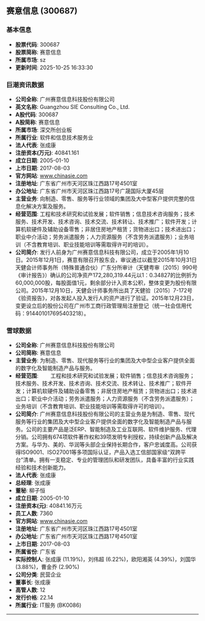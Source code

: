 ## 赛意信息 (300687)

### 基本信息

- **股票代码**: 300687
- **股票简称**: 赛意信息
- **所属市场**: sz
- **更新时间**: 2025-10-25 16:33:30

### 巨潮资讯数据

- **公司全称**: 广州赛意信息科技股份有限公司
- **英文名称**: Guangzhou SIE Consulting Co., Ltd.
- **A股代码**: 300687
- **A股简称**: 赛意信息
- **所属市场**: 深交所创业板
- **所属行业**: 软件和信息技术服务业
- **法人代表**: 张成康
- **注册资本(万元)**: 40841.161
- **成立日期**: 2005-01-10
- **上市日期**: 2017-08-03
- **官方网站**: www.chinasie.com
- **注册地址**: 广东省广州市天河区珠江西路17号4501室
- **办公地址**: 广东省广州市天河区珠江西路17号广晟国际大厦45层
- **主营业务**: 向制造、零售、服务等行业领域的集团及大中型客户提供完整的信息化解决方案及服务。
- **经营范围**: 工程和技术研究和试验发展；软件销售；信息技术咨询服务；技术服务、技术开发、技术咨询、技术交流、技术转让、技术推广；软件开发；计算机软硬件及辅助设备零售；非居住房地产租赁；货物进出口；技术进出口；职业中介活动；劳务派遣服务；人力资源服务（不含劳务派遣服务）；业务培训（不含教育培训、职业技能培训等需取得许可的培训）。
- **公司简介**: 发行人前身为广州赛意信息科技有限公司，成立于2005年1月10日。2015年12月1日，赛意有限召开股东会，审议通过以截至2015年10月31日天健会计师事务所（特殊普通合伙）广东分所审计（天健粤审〔2015〕990号《审计报告》）确认的公司净资产172,280,319.44元以1：0.34827的比例折为60,000,000股，每股面值1元，剩余部分计入资本公积，整体变更为股份有限公司。2015年12月10日，天健会计师事务所出具了天健验〔2015〕7-172号《验资报告》，对各发起人投入发行人的资产进行了验证。2015年12月23日，变更设立后的股份公司在广州市工商行政管理局注册登记（统一社会信用代码：914401017695403218）。

### 雪球数据

- **公司全称**: 广州赛意信息科技股份有限公司
- **公司简称**: 赛意信息
- **主营业务**: 为制造、零售、现代服务等行业的集团及大中型企业客户提供全面的数字化及智能制造产品与服务。
- **经营范围**: 　　工程和技术研究和试验发展；软件销售；信息技术咨询服务；技术服务、技术开发、技术咨询、技术交流、技术转让、技术推广；软件开发；计算机软硬件及辅助设备零售；非居住房地产租赁；货物进出口；技术进出口；职业中介活动；劳务派遣服务；人力资源服务（不含劳务派遣服务）；业务培训（不含教育培训、职业技能培训等需取得许可的培训）。
- **公司简介**: 广州赛意信息科技股份有限公司的主营业务是为制造、零售、现代服务等行业的集团及大中型企业客户提供全面的数字化及智能制造产品与服务。公司的主要产品是泛ERP、智能制造及工业互联网、软件维护服务、代理分销。公司拥有674项软件著作权和39项发明专利授权，持续创新产品及解决方案。与华为、美的、华润等头部企业保持长期合作，客户忠诚度高。公司获得ISO9001、ISO27001等多项国际认证，产品入选工信部国家级“双跨平台”清单。拥有一支稳定、专业的管理团队和研发团队，具备丰富的行业实践经验和技术创新能力。
- **法人代表**: 张成康
- **总经理**: 张成康
- **董秘**: 柳子恒
- **成立日期**: 2005-01-10
- **注册资本(元)**: 40841.16万元
- **员工人数**: 7360
- **官方网站**: www.chinasie.com
- **注册地址**: 广东省广州市天河区珠江西路17号4501室
- **办公地址**: 广东省广州市天河区珠江西路17号4501室
- **上市日期**: 2017-08-03
- **所属省份**: 广东省
- **实际控制人**: 张成康 (11.19%)，刘伟超 (6.22%)，欧阳湘英 (4.39%)，刘国华 (3.88%)，曹金乔 (2.90%)
- **公司分类**: 民营企业
- **董事长**: 张成康
- **高管人数**: 12
- **发行价格**: 22.14
- **所属行业**: IT服务 (BK0086)

---